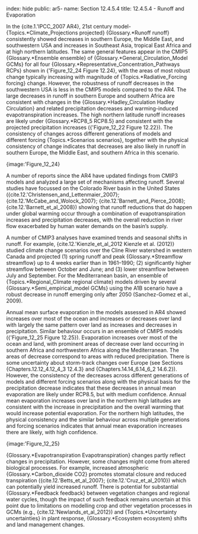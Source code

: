 index: hide
public: ar5-
name: Section 12.4.5.4
title: 12.4.5.4 - Runoff and Evaporation

In the {cite.1.'IPCC_2007 AR4}, 21st century model-{Topics.*Climate_Projections projected} {Glossary.*Runoff runoff} consistently showed decreases in southern Europe, the Middle East, and southwestern USA and increases in Southeast Asia, tropical East Africa and at high northern latitudes. The same general features appear in the CMIP5 {Glossary.*Ensemble ensemble} of {Glossary.*General_Circulation_Model GCMs} for all four {Glossary.*Representative_Concentration_Pathways RCPs} shown in {'Figure_12_24 Figure 12.24}, with the areas of most robust change typically increasing with magnitude of {Topics.*Radiative_Forcing forcing} change. However, the robustness of runoff decreases in the southwestern USA is less in the CMIP5 models compared to the AR4. The large decreases in runoff in southern Europe and southern Africa are consistent with changes in the {Glossary.*Hadley_Circulation Hadley Circulation} and related precipitation decreases and warming-induced evapotranspiration increases. The high northern latitude runoff increases are likely under {Glossary.*RCP8_5 RCP8.5} and consistent with the projected precipitation increases ({'Figure_12_22 Figure 12.22}). The consistency of changes across different generations of models and different forcing {Topics.*Scenarios scenarios}, together with the physical consistency of change indicates that decreases are also likely in runoff in southern Europe, the Middle East, and southern Africa in this scenario.

{image:'Figure_12_24}

A number of reports since the AR4 have updated findings from CMIP3 models and analyzed a large set of mechanisms affecting runoff. Several studies have focussed on the Colorado River basin in the United States ({cite.12.'Christensen_and_Lettenmaier_2007}; {cite.12.'McCabe_and_Wolock_2007}; {cite.12.'Barnett_and_Pierce_2008}; {cite.12.'Barnett_et_al_2008}) showing that runoff reductions that do happen under global warming occur through a combination of evapotranspiration increases and precipitation decreases, with the overall reduction in river flow exacerbated by human water demands on the basin’s supply.

A number of CMIP3 analyses have examined trends and seasonal shifts in runoff. For example, {cite.12.'Kienzle_et_al_2012 Kienzle et al. (2012)} studied climate change scenarios over the Cline River watershed in western Canada and projected (1) spring runoff and peak {Glossary.*Streamflow streamflow} up to 4 weeks earlier than in 1961–1990; (2) significantly higher streamflow between October and June; and (3) lower streamflow between July and September. For the Mediterranean basin, an ensemble of {Topics.*Regional_Climate regional climate} models driven by several {Glossary.*Semi_empirical_model GCMs} using the A1B scenario have a robust decrease in runoff emerging only after 2050 (Sanchez-Gomez et al., 2009).

Annual mean surface evaporation in the models assessed in AR4 showed increases over most of the ocean and increases or decreases over land with largely the same pattern over land as increases and decreases in precipitation. Similar behaviour occurs in an ensemble of CMIP5 models ({'Figure_12_25 Figure 12.25}). Evaporation increases over most of the ocean and land, with prominent areas of decrease over land occurring in southern Africa and northwestern Africa along the Mediterranean. The areas of decrease correspond to areas with reduced precipitation. There is some uncertainty about storm-track changes over Europe (see Sections {Chapters.12.12_4.12_4_3 12.4.3} and {Chapters.14.14_6.14_6_2 14.6.2}). However, the consistency of the decreases across different generations of models and different forcing scenarios along with the physical basis for the precipitation decrease indicates that these decreases in annual mean evaporation are likely under RCP8.5, but with medium confidence. Annual mean evaporation increases over land in the northern high latitudes are consistent with the increase in precipitation and the overall warming that would increase potential evaporation. For the northern high latitudes, the physical consistency and the similar behaviour across multiple generations and forcing scenarios indicates that annual mean evaporation increases there are likely, with high confidence.

{image:'Figure_12_25}

{Glossary.*Evapotranspiration Evapotranspiration} changes partly reflect changes in precipitation. However, some changes might come from altered biological processes. For example, increased atmospheric {Glossary.*Carbon_dioxide CO2} promotes stomatal closure and reduced transpiration ({cite.12.'Betts_et_al_2007}; {cite.12.'Cruz_et_al_2010}) which can potentially yield increased runoff. There is potential for substantial {Glossary.*Feedback feedback} between vegetation changes and regional water cycles, though the impact of such feedback remains uncertain at this point due to limitations on modelling crop and other vegetation processes in GCMs (e.g., {cite.12.'Newlands_et_al_2012}) and {Topics.*Uncertainty uncertainties} in plant response, {Glossary.*Ecosystem ecosystem} shifts and land management changes.
